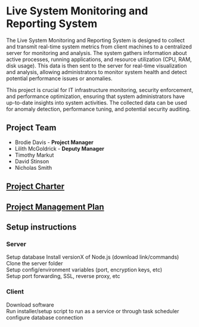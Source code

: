 #  Live System Monitoring and Reporting System
The Live System Monitoring and Reporting System is designed to collect and transmit real-time system metrics from client machines to a centralized server for monitoring and analysis. The system gathers information about active processes, running applications, and resource utilization (CPU, RAM, disk usage). This data is then sent to the server for real-time visualization and analysis, allowing administrators to monitor system health and detect potential performance issues or anomalies.  

This project is crucial for IT infrastructure monitoring, security enforcement, and performance optimization, ensuring that system administrators have up-to-date insights into system activities. The collected data can be used for anomaly detection, performance tuning, and potential security auditing.  

## Project Team
- Brodie Davis - **Project Manager**
- Lilith McGoldrick - **Deputy Manager**
- Timothy Markut
- David Stinson
- Nicholas Smith

## [Project Charter](https://docs.google.com/document/d/1S6CHM9pdh3tzhjktl-W98jiSdyM_CNEeo4VP5q7Iim8/edit?usp=sharing)

## [Project Management Plan](https://docs.google.com/document/d/1OY_OlzYQVuXcd5Vz9nZP1dYgHVSR2Mk3ofjnDLS8FDE/edit?usp=sharing)

## Setup instructions
### Server
Setup database 
Install versionX of Node.js (download link/commands)  
Clone the server folder  
Setup config/environment variables (port, encryption keys, etc)  
Setup port forwarding, SSL, reverse proxy, etc  


### Client
Download software  
Run installer/setup script to run as a service or through task scheduler  
configure database connection
